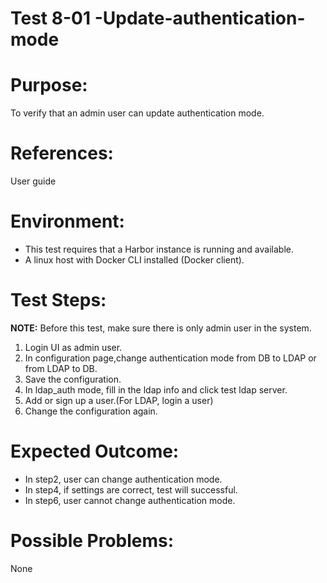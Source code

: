Test 8-01 -Update-authentication-mode
=======

# Purpose:

To verify that an admin user can update authentication mode.  

# References:
User guide

# Environment:
* This test requires that a Harbor instance is running and available.
* A linux host with Docker CLI installed (Docker client).

# Test Steps:
**NOTE:**
Before this test, make sure there is only admin user in the system.  

1. Login UI as admin user.  
2. In configuration page,change authentication mode from DB to LDAP or from LDAP to DB.  
3. Save the configuration.  
4. In ldap_auth mode, fill in the ldap info and click test ldap server.  
5. Add or sign up a user.(For LDAP, login a user)
6. Change the configuration again.  

# Expected Outcome:

* In step2, user can change authentication mode.  
* In step4, if settings are correct, test will successful.  
* In step6, user cannot change authentication mode.

# Possible Problems:
None
